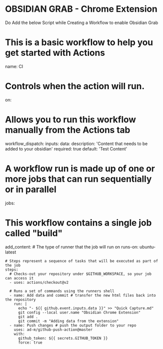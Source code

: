 # OBSIDIAN GRAB - Chrome Extension

Do Add the below Script while Creating a Workflow to enable Obsidian Grab


# This is a basic workflow to help you get started with Actions

name: CI

# Controls when the action will run. 
on:
  # Allows you to run this workflow manually from the Actions tab
  workflow_dispatch:
    inputs:
      data:
        description: 'Content that needs to be added to your obsidian'
        required: true
        default: 'Test Content'


# A workflow run is made up of one or more jobs that can run sequentially or in parallel
jobs:
  # This workflow contains a single job called "build"
  add_content:
    # The type of runner that the job will run on
    runs-on: ubuntu-latest

    # Steps represent a sequence of tasks that will be executed as part of the job
    steps:
      # Checks-out your repository under $GITHUB_WORKSPACE, so your job can access it
      - uses: actions/checkout@v2

      # Runs a set of commands using the runners shell
      - name: Add data and commit # transfer the new html files back into the repository
        run: |
          echo "- ${{ github.event.inputs.data }}" >> "Quick Capture.md"
          git config --local user.name "Obsidian Chrome Extension"
          git add .
          git commit -m "Adding data from the extension"   
      - name: Push changes # push the output folder to your repo
        uses: ad-m/github-push-action@master
        with:
          github_token: ${{ secrets.GITHUB_TOKEN }}
          force: true
